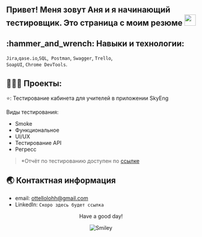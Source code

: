 
## Привет! Меня зовут Аня и я начинающий тестировщик. Это страница с моим резюме <img src="https://raw.githubusercontent.com/aemmadi/aemmadi/master/wave.gif" width="30">

<h2 align="left">:hammer_and_wrench: Навыки и технологии:</h2>


``Jira``,``qase.io``,``SQL``,`` Postman``, ``Swagger``, ``Trello``, <br>
``SoapUI``,  ``Chrome DevTools``.

<h2 align="left">👨🏻‍💻 Проекты:</h2>

 ⭐: Тестирование кабинета для учителей в приложении SkyEng


Виды тестирования:

- Smoke
- Функциональное
- UI/UX
- Тестирование API
- Регресс

>*Отчёт по тестированию доступен по [ссылке](https://drive.google.com/file/d/1Fyw0OPaqfxjAMxQ38lEQCBSbj5mbCsrU/view?usp=sharing)


## 🌏 Контактная информация

- email: ottellolohh@gmail.com
- LinkedIn: ``Скоро здесь будет ссылка``




<div align="center">
<p>Have a good day!</p>
<div>
<img src="https://github.com/fnky/fnky/raw/fnky/img/smile.gif" alt="Smiley" align="center">
</div>
</div>

